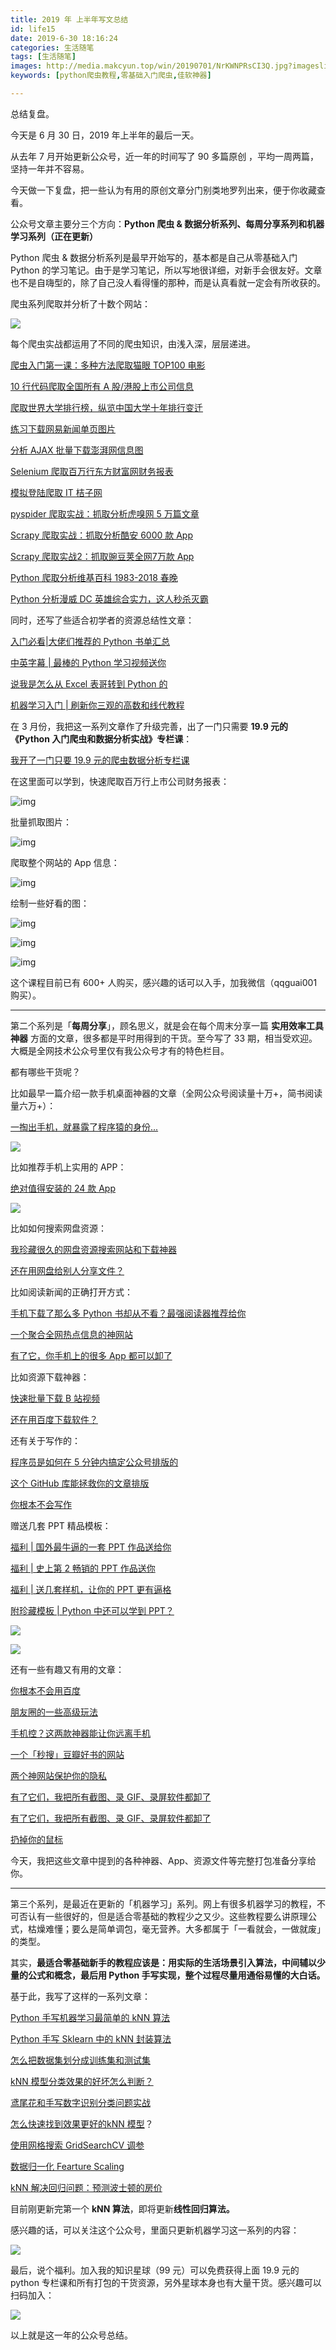 ```yaml
---
title: 2019 年 上半年写文总结
id: life15
date: 2019-6-30 18:16:24
categories: 生活随笔
tags: [生活随笔]
images: http://media.makcyun.top/win/20190701/NrKWNPRsCI3Q.jpg?imageslim
keywords: [python爬虫教程,零基础入门爬虫,佳软神器]

---
```


总结复盘。

<!-- more -->  

今天是 6 月 30 日，2019 年上半年的最后一天。

从去年 7 月开始更新公众号，近一年的时间写了 90 多篇原创 ，平均一周两篇，坚持一年并不容易。

今天做一下复盘，把一些认为有用的原创文章分门别类地罗列出来，便于你收藏查看。

公众号文章主要分三个方向：**Python 爬虫 & 数据分析系列、每周分享系列和机器学习系列（正在更新）**

Python 爬虫 & 数据分析系列是最早开始写的，基本都是自己从零基础入门 Python 的学习笔记。由于是学习笔记，所以写地很详细，对新手会很友好。文章也不是自嗨型的，除了自己没人看得懂的那种，而是认真看就一定会有所收获的。

爬虫系列爬取并分析了十数个网站：

![](http://media.makcyun.top/FkbHvAk2nF9vXmpVgLfx-Yv4_0JT)

每个爬虫实战都运用了不同的爬虫知识，由浅入深，层层递进。

 [爬虫入门第一课：多种方法爬取猫眼 TOP100 电影](http://mp.weixin.qq.com/s?__biz=MzA5NDk4NDcwMw==&mid=2651385846&idx=1&sn=72b2f84fab8f7c80fd3f813c613c18d7&chksm=8bba0f66bccd8670207762846bc54e2faf351ca94b2155653561ffe172e120c003536ec33d1a&scene=21#wechat_redirect)

[10 行代码爬取全国所有 A 股/港股上市公司信息](http://mp.weixin.qq.com/s?__biz=MzA5NDk4NDcwMw==&mid=2651385856&idx=1&sn=b7e567a103191ee9132e2a34921df786&chksm=8bba1090bccd99867b3a06e3bf3c7310dfb614bb7574609ea919eb19ae07742555d9bf528511&scene=21#wechat_redirect)

[爬取世界大学排行榜，纵览中国大学十年排行变迁](http://mp.weixin.qq.com/s?__biz=MzA5NDk4NDcwMw==&mid=2651385873&idx=1&sn=4e5abf3e7559fe8c7a4820732f42efe4&chksm=8bba1081bccd9997b2f13e2e7bd9fb02c717d80367add1f0592859a3221849a44d2c0de149fc&scene=21#wechat_redirect)

[练习下载网易新闻单页图片](http://mp.weixin.qq.com/s?__biz=MzA5NDk4NDcwMw==&mid=2651385860&idx=1&sn=15494b1ee50acd940baba77f2af6e6a9&chksm=8bba1094bccd9982c46e41a0172b90004a5730903c3da5655cef547b5dec0f28defbfb5075b1&scene=21#wechat_redirect)

[分析 AJAX 批量下载澎湃网信息图](http://mp.weixin.qq.com/s?__biz=MzA5NDk4NDcwMw==&mid=2651385885&idx=1&sn=9636aabd6551fea3f3f67c7652f983f0&chksm=8bba108dbccd999b05643f39433bc76c223764f112f4163847882b3d9c6a27f552996dc86fad&scene=21#wechat_redirect)

[Selenium 爬取百万行东方财富网财务报表](http://mp.weixin.qq.com/s?__biz=MzA5NDk4NDcwMw==&mid=2651385912&idx=1&sn=5e922cd188e26fdd9235cc73fcedc859&chksm=8bba10a8bccd99be70dc1b76bb73f9eeac54400fadd80b56fd79ee8a66da492851ad2fdcc52a&scene=21#wechat_redirect)

[模拟登陆爬取 IT 桔子网](http://mp.weixin.qq.com/s?__biz=MzA5NDk4NDcwMw==&mid=2651385912&idx=1&sn=5e922cd188e26fdd9235cc73fcedc859&chksm=8bba10a8bccd99be70dc1b76bb73f9eeac54400fadd80b56fd79ee8a66da492851ad2fdcc52a&scene=21#wechat_redirect)

[pyspider 爬取实战：抓取分析虎嗅网 5 万篇文章](http://mp.weixin.qq.com/s?__biz=MzA5NDk4NDcwMw==&mid=2651386003&idx=1&sn=9ec04a13f7a487cd5b3e5820fa1443e7&chksm=8bba1003bccd9915d45a5b88cbef03902f83b8afbc7d075009cb41229b0d39f24100af479769&scene=21#wechat_redirect)

[Scrapy 爬取实战：抓取分析酷安 6000 款 App](http://mp.weixin.qq.com/s?__biz=MzA5NDk4NDcwMw==&mid=2651386055&idx=1&sn=b67a77f1634c87cecb2ccdadaa9260d5&chksm=8bba1057bccd99414a1ff54661eb50274d9fee573731fc152338ef74aa94b4e2283e2a368663&scene=21#wechat_redirect)

[Scrapy 爬取实战2：](http://mp.weixin.qq.com/s?__biz=MzA5NDk4NDcwMw==&mid=2651386179&idx=1&sn=55748a99c80969c7b1a684ea7fa3f3ec&chksm=8bba11d3bccd98c556f45e2d035466e6f370f4c7a6272365eef6b8926a24dfdd5930a79cfcce&scene=21#wechat_redirect)[抓取豌豆荚全网7万款 App](http://mp.weixin.qq.com/s?__biz=MzA5NDk4NDcwMw==&mid=2651386179&idx=1&sn=55748a99c80969c7b1a684ea7fa3f3ec&chksm=8bba11d3bccd98c556f45e2d035466e6f370f4c7a6272365eef6b8926a24dfdd5930a79cfcce&scene=21#wechat_redirect)

[Python 爬取分析维基百科 1983-2018 春晚](http://mp.weixin.qq.com/s?__biz=MzA5NDk4NDcwMw==&mid=2651386383&idx=1&sn=fd95262ff84da119c97348780eaa9050&chksm=8bba129fbccd9b8967581edce50781654c0dc3309316cb4d06139a0663a875ec4b2103b566bf&scene=21#wechat_redirect)

[Python 分析漫威 DC 英雄综合实力，这人秒杀灭霸](http://mp.weixin.qq.com/s?__biz=MzA5NDk4NDcwMw==&mid=2651387257&idx=1&sn=c79227e63974aab35c3a0107ef95240f&chksm=8bba15e9bccd9cffaa069cba4d26cb7f960ddcfe320091c87f2d46b28cbd3ce8763491a33d6f&scene=21#wechat_redirect)

同时，还写了些适合初学者的资源总结性文章：

[入门必看|大佬们推荐的 Python 书单汇总](http://mp.weixin.qq.com/s?__biz=MzA5NDk4NDcwMw==&mid=2651386133&idx=1&sn=227a3d330adbb1153380d2707cb5821e&chksm=8bba1185bccd9893e341066dc76195e81ac3160b1d679cd2bfb95837f6e077a15b96ee738548&scene=21#wechat_redirect)

[中英字幕 | 最棒的 Python 学习视频送你](http://mp.weixin.qq.com/s?__biz=MzA5NDk4NDcwMw==&mid=2651386260&idx=1&sn=1ec3aff650f970f9230c0f74758ef277&chksm=8bba1104bccd981223836345412469cc739dac3073f586483ed1c998833773dd925e64c3bb95&scene=21#wechat_redirect)

[说我是怎么从 Excel 表哥转到 Python 的](http://mp.weixin.qq.com/s?__biz=MzA5NDk4NDcwMw==&mid=2651386571&idx=1&sn=4ef411e220751d12f8ea834f955d3692&chksm=8bba125bbccd9b4def8cca3422fa2b7e269f3078ab502415e1d83242b9664e9a460da3110e77&scene=21#wechat_redirect)

[机器学习入门 | 刷新你三观的高数和线代教程](http://mp.weixin.qq.com/s?__biz=MzA5NDk4NDcwMw==&mid=2651386403&idx=1&sn=0085c1ebbd19246491b5bb99f28ddc4a&chksm=8bba12b3bccd9ba54ce89f0153db019421839d7fca76413524a9535199288a4b9996be065e3e&scene=21#wechat_redirect)



在 3 月份，我把这一系列文章作了升级完善，出了一门只需要 **19.9 元的《Python 入门爬虫和数据分析实战》专栏课**：

[我开了一门只要 19.9 元的爬虫数据分析专栏课](http://mp.weixin.qq.com/s?__biz=MzA5NDk4NDcwMw==&mid=2651386939&idx=1&sn=54fe76a35fc23619fd349d5070082233&chksm=8bba14abbccd9dbd944a38c695bba47f9c624ac31853dfdf281c1a925ea3dc7a9067cd3d4bab&scene=21#wechat_redirect)

在这里面可以学到，快速爬取百万行上市公司财务报表：

![img](https://mmbiz.qpic.cn/mmbiz_gif/tRrxSF9IUIP6CUT4QcUiczLwCf4JILmb6by5W6FGN6CXmu4fguuaJWoLkrEz3UKAj0qZpe6SlHEGgRiaqia6gFuxA/640?wx_fmt=gif&tp=webp&wxfrom=5&wx_lazy=1)

批量抓取图片：

![img](https://mmbiz.qpic.cn/mmbiz_gif/tRrxSF9IUIP6CUT4QcUiczLwCf4JILmb6icyWKPU7g55qjiaPtRty2EcicfsYa4bjpNjSgzrLuzEicEsw0uMDjIYndw/640?wx_fmt=gif&tp=webp&wxfrom=5&wx_lazy=1)

爬取整个网站的 App 信息：

![img](https://mmbiz.qpic.cn/mmbiz_png/tRrxSF9IUIP6CUT4QcUiczLwCf4JILmb6UcXBRnrb5HerLs5Pxho3bbibMNd31nS8ibrHkacM9DXUTmtSP0sgwlSQ/640?wx_fmt=png&tp=webp&wxfrom=5&wx_lazy=1&wx_co=1)

绘制一些好看的图：

![img](https://mmbiz.qpic.cn/mmbiz_png/tRrxSF9IUIP6CUT4QcUiczLwCf4JILmb6rSCrwpxzshknov82dISbdY5viaia7PkZkojPJVSCnFDBOFmYzSiaqy8pQ/640?wx_fmt=png&tp=webp&wxfrom=5&wx_lazy=1&wx_co=1)

![img](https://mmbiz.qpic.cn/mmbiz_png/tRrxSF9IUIP6CUT4QcUiczLwCf4JILmb6XZgntdEM7Czz0SUfoB0icF3M59KrHHHlUCMUzU74rayDeTnFKAMmwJQ/640?wx_fmt=png&tp=webp&wxfrom=5&wx_lazy=1&wx_co=1)

![img](https://mmbiz.qpic.cn/mmbiz_gif/tRrxSF9IUIP6CUT4QcUiczLwCf4JILmb6CHicMS0NF359fruokLTcVUyvqhGa8n3KWM4s78cOfQyHTqktaXRLRdA/640?wx_fmt=gif&tp=webp&wxfrom=5&wx_lazy=1)

这个课程目前已有 600+ 人购买，感兴趣的话可以入手，加我微信（qqguai001 购买）。

---

第二个系列是「**每周分享**」，顾名思义，就是会在每个周末分享一篇 **实用效率工具神器** 方面的文章，很多都是平时用得到的干货。至今写了 33 期，相当受欢迎。大概是全网技术公众号里仅有我公众号才有的特色栏目。

都有哪些干货呢？

比如最早一篇介绍一款手机桌面神器的文章（全网公众号阅读量十万+，简书阅读量六万+）：

[一掏出手机，就暴露了程序猿的身份...](https://mp.weixin.qq.com/s?__biz=MzA5NDk4NDcwMw==&mid=2651385974&idx=1&sn=eb0067f1d424fe164c8da1dbd6efb3a3&chksm=8bba10e6bccd99f09573f40940862e6dc93589caadaf68399e28cf63caa862b29df4b8d7b730&scene=21#wechat_redirect)

![](http://media.makcyun.top/Flp4hz0uU-THUnT17dMEe8zbtyfK)

比如推荐手机上实用的 APP：

[绝对值得安装的 24 款 App](https://mp.weixin.qq.com/s?__biz=MzA5NDk4NDcwMw==&mid=2651386105&idx=1&sn=3402a3b3efd0ffc71445f5ea4fe46891&chksm=8bba1069bccd997f8b7dde37361d5b889690668f803e56e545330abb273237cd0feb3c4eab42&scene=21#wechat_redirect)

![](http://media.makcyun.top/FjK589IqKU3aD8gQASEW1fLTCrwM)

比如如何搜索网盘资源：

[我珍藏很久的网盘资源搜索网站和下载神器](https://mp.weixin.qq.com/s?__biz=MzA5NDk4NDcwMw==&mid=2651386588&idx=1&sn=307829fbd6db0aaace975311284a9ecf&chksm=8bba124cbccd9b5a728338eff2343cf72ad6c6f88708c48750e8bdd4acfc07f3007463eb3c34&scene=21#wechat_redirect) 

[还在用网盘给别人分享文件？](https://mp.weixin.qq.com/s?__biz=MzA5NDk4NDcwMw==&mid=2651387031&idx=1&sn=69233f20ee91ed8366b1cee05765d2b6&chksm=8bba1407bccd9d117ffd9246f95b78215c13d1c73ac616fbde120eab727353e80a47162c513e&scene=21#wechat_redirect)



比如阅读新闻的正确打开方式：

[手机下载了那么多 Python 书却从不看？最强阅读器推荐给你](https://mp.weixin.qq.com/s?__biz=MzA5NDk4NDcwMw==&mid=2651385988&idx=1&sn=f02a07d74db9cf835dee8aeb4c0e8030&chksm=8bba1014bccd9902c73591c1cffb18bc6f663bd6480ccf063b8d3d85d6691c7baf39517164b9&scene=21#wechat_redirect) 

[一个聚合全网热点信息的神网站](https://mp.weixin.qq.com/s?__biz=MzA5NDk4NDcwMw==&mid=2651387766&idx=1&sn=22b330cbbaa310698de0f524d3441183&chksm=8bba17e6bccd9ef0c180d496150c0d426d8bb01b41e50b54273e25447158f8ca930fa242007a&scene=21#wechat_redirect) 

[有了它，你手机上的很多 App 都可以卸了](https://mp.weixin.qq.com/s?__biz=MzA5NDk4NDcwMw==&mid=2651386036&idx=1&sn=093fc5778df0abe1b2df12e339ef98a4&chksm=8bba1024bccd9932a901bf804002963db277ff68904caa31d4dce36b6ea6efe9f6b7e44290af&scene=21#wechat_redirect)



比如资源下载神器：

[快速批量下载 B 站视频](https://mp.weixin.qq.com/s?__biz=MzA5NDk4NDcwMw==&mid=2651387512&idx=1&sn=e1cc55d0d78fc4109799760d006189d8&chksm=8bba16e8bccd9ffeff16e1ed3c616cf6af93bd9f16c637fcdba273dc0998e4bb317a3336458c&scene=21#wechat_redirect) 

[还在用百度下载软件？](https://mp.weixin.qq.com/s?__biz=MzA5NDk4NDcwMw==&mid=2651387216&idx=1&sn=155ba96a0ca64a38545db4a2894a8dd4&chksm=8bba15c0bccd9cd6563a0fd51115b74f372409836c1dfe43372acfa9ff8fb8e41e61c6bcd57f&scene=21#wechat_redirect)



还有关于写作的：

[程序员是如何在 5 分钟内搞定公众号排版的](https://mp.weixin.qq.com/s?__biz=MzA5NDk4NDcwMw==&mid=2651386008&idx=1&sn=c9c7861871661fa91baf2cdd70028243&chksm=8bba1008bccd991ecdb095757283b67eef55bbb81ca873c537f455e5d7ee2e9bf9fd46535588&scene=21#wechat_redirect) 

[这个 GitHub 库能拯救你的文章排版](https://mp.weixin.qq.com/s?__biz=MzA5NDk4NDcwMw==&mid=2651386021&idx=1&sn=a55607aeb83d3f4db6b55d6d4aa1c34d&chksm=8bba1035bccd9923ef5bf19d4e521c4e7fb945902b74504742b1c42a335184a29e7cac095358&scene=21#wechat_redirect) 

[你根本不会写作](https://mp.weixin.qq.com/s?__biz=MzA5NDk4NDcwMw==&mid=2651386980&idx=1&sn=49d2dd7bdaa218538d3825ba1ef93cd9&chksm=8bba14f4bccd9de226b674dcdaaa74e426ffcd2fa5e32ff15542a1c82ba1cbf07c5de8a1b4be&scene=21#wechat_redirect)



赠送几套 PPT 精品模板：

[福利 | 国外最牛逼的一套 PPT 作品送给你](https://mp.weixin.qq.com/s?__biz=MzA5NDk4NDcwMw==&mid=2651386195&idx=1&sn=9400c5e21035ba1d44d02baf6f0b625f&chksm=8bba11c3bccd98d50b36149b857f2f05339f04aac7bdee7517109f9fa525cc9bbcf1a1ed4ed3&scene=21#wechat_redirect) 

[福利 | 史上第 2 畅销的 PPT 作品送你](https://mp.weixin.qq.com/s?__biz=MzA5NDk4NDcwMw==&mid=2651386303&idx=1&sn=1c7f770a45bee7dd97a236b5b404fe54&chksm=8bba112fbccd983997345c65a1b702dfca783839ca18849f4ff046f9d0596c082b09c81d1849&scene=21#wechat_redirect) 

[福利 | 送几套样机，让你的 PPT 更有逼格](https://mp.weixin.qq.com/s?__biz=MzA5NDk4NDcwMw==&mid=2651386250&idx=1&sn=e22dbeaf5395946aa5ef7861f3d212ca&chksm=8bba111abccd980ce3b7a2cf4de892249f7d5df44afa62cefa7946f1248df9d81f8d4fe4833d&scene=21#wechat_redirect) 

[附珍藏模板 | Python 中还可以学到 PPT？](https://mp.weixin.qq.com/s?__biz=MzA5NDk4NDcwMw==&mid=2651386650&idx=1&sn=e8fa27b4a715726388ad9c812b2b7282&chksm=8bba138abccd9a9ce7ef02ef0446be1ca115576d8631a90f10d3fc2aeed0b9f201e7bf049f49&scene=21#wechat_redirect)

![](http://media.makcyun.top/FhZ_D2TU8wASCNe67LDhBnFg6VUZ)

![](http://media.makcyun.top/FovGRFqrGp91Fnw8DMVfK7uXvdyH)

还有一些有趣又有用的文章：

[你根本不会用百度](https://mp.weixin.qq.com/s?__biz=MzA5NDk4NDcwMw==&mid=2651386354&idx=1&sn=67e1739b7397d78383cb697ca4b241a4&chksm=8bba1162bccd9874c413799311667b8ae0f89d5e7031f01995167637b020f19af05fef5a45f6&scene=21#wechat_redirect) 

[朋友圈的一些高级玩法](https://mp.weixin.qq.com/s?__biz=MzA5NDk4NDcwMw==&mid=2651387292&idx=1&sn=6c537e7604c7953f9eebd6f74a0309a3&chksm=8bba150cbccd9c1ab5f2b3c6576d11b2b57ca530fea4dbdb032fb4ea0aff0cf0e029027b443e&scene=21#wechat_redirect) 

[手机控？这两款神器能让你远离手机](https://mp.weixin.qq.com/s?__biz=MzA5NDk4NDcwMw==&mid=2651387722&idx=1&sn=5493c6c16b6603ee6e02dd4098b89006&chksm=8bba17dabccd9eccc1f69f8495c7e6b90060e79c568fa099a8f51bb89bd313687cde201afeb2&scene=21#wechat_redirect) 

[一个「秒搜」豆瓣好书的网站](https://mp.weixin.qq.com/s?__biz=MzA5NDk4NDcwMw==&mid=2651387182&idx=1&sn=dd8180bd505e9208beb93c4aadcce6a2&chksm=8bba15bebccd9ca876f92fcb7d777e2789b0c4a00ac5d6ba2f87da03750968ad49804b3d6175&scene=21#wechat_redirect) 

[两个神网站保护你的隐私](https://mp.weixin.qq.com/s?__biz=MzA5NDk4NDcwMw==&mid=2651386828&idx=1&sn=b33210dde8e0eea6d06932c0ab70b299&chksm=8bba135cbccd9a4acdd08a4af2536e6dc311ea2bd1845f8c8df9a6fd943aee7f4b7e7dabce4b&scene=21#wechat_redirect) 

[有了它们，我把所有截图、录 GIF、录屏软件都卸了](https://mp.weixin.qq.com/s?__biz=MzA5NDk4NDcwMw==&mid=2651387113&idx=1&sn=7ee3c848799f9af372000dafd141d4a4&chksm=8bba1479bccd9d6f63d341837deef4910bcfd513fc43a505aa49d8ab6c86a35b57d4eddbc75b&scene=21#wechat_redirect) 

[有了它们，我把所有截图、录 GIF、录屏软件都卸了](https://mp.weixin.qq.com/s?__biz=MzA5NDk4NDcwMw==&mid=2651387113&idx=1&sn=7ee3c848799f9af372000dafd141d4a4&chksm=8bba1479bccd9d6f63d341837deef4910bcfd513fc43a505aa49d8ab6c86a35b57d4eddbc75b&scene=21#wechat_redirect) 

[扔掉你的鼠标](https://mp.weixin.qq.com/s?__biz=MzA5NDk4NDcwMw==&mid=2651386906&idx=1&sn=dde547b9870449c8979413ca00ea9530&chksm=8bba148abccd9d9cebd838f691877455423d3164e993b4709ebf29034b4edceb97d655b2dd22&scene=21#wechat_redirect)

今天，我把这些文章中提到的各种神器、App、资源文件等完整打包准备分享给你。

---



第三个系列，是最近在更新的「机器学习」系列。网上有很多机器学习的教程，不可否认有一些很好的，但是适合零基础的教程少之又少。这些教程要么讲原理公式，枯燥难懂；要么是简单调包，毫无营养。大多都属于「一看就会，一做就废」的类型。

其实，**最适合零基础新手的教程应该是：用实际的生活场景引入算法，中间辅以少量的公式和概念，最后用 Python 手写实现，整个过程尽量用通俗易懂的大白话。**

基于此，我写了这样的一系列文章：

[Python 手写机器学习最简单的 kNN 算法](http://mp.weixin.qq.com/s?__biz=MzA5NDk4NDcwMw==&mid=2651387573&idx=1&sn=6b5ddee9cb9d29a0b7eb748d3a78529a&chksm=8bba1625bccd9f330b2e2c86f684036782e600280a29bc356a02016bf54eeba009475743dfc4&scene=21#wechat_redirect)

[Python 手写 Sklearn 中的 kNN 封装算法](http://mp.weixin.qq.com/s?__biz=MzA5NDk4NDcwMw==&mid=2651387591&idx=1&sn=56ee7004b53661249091e3dfbd300182&chksm=8bba1657bccd9f417f6234822e31c395ce230d71d8855a04c1ef11d01c5542469be30e0a549f&scene=21#wechat_redirect)

[怎么把数据集划分成训练集和测试集](http://mp.weixin.qq.com/s?__biz=MzA5NDk4NDcwMw==&mid=2651387630&idx=1&sn=a0435a844ffb271c1d8072a9226a8126&chksm=8bba167ebccd9f68ef2d121cf281776211e071d3fbb8eac7de47e582776f93ff8119ba6d7ad7&scene=21#wechat_redirect)

[kNN 模型分类效果的好坏怎么判断？](http://mp.weixin.qq.com/s?__biz=MzA5NDk4NDcwMw==&mid=2651387639&idx=1&sn=94d288cf0fc0aadbaab3153a27cdb7b1&chksm=8bba1667bccd9f719691f8a99e8cc9261a8b498121b836bb700ce8a6993af1fc2f2c7e2487e0&scene=21#wechat_redirect)

[鸢尾花和手写数字识别分类问题实战](http://mp.weixin.qq.com/s?__biz=MzA5NDk4NDcwMw==&mid=2651387679&idx=1&sn=e221e9f374c424c58bb3fe5214e01b01&chksm=8bba178fbccd9e99463e0a165ffb5ca74aeeb629c50a38591bbdba30dfaa2451b55d877ae05b&scene=21#wechat_redirect)

[怎么快速找到效果更好的kNN 模型](http://mp.weixin.qq.com/s?__biz=MzA5NDk4NDcwMw==&mid=2651387723&idx=1&sn=ef7b4e411daee9270adbee9be728fdd0&chksm=8bba17dbbccd9ecd7a1516592a379357bb4bbe5f0586c49d8cf450e50cbeb789f231166ddc50&scene=21#wechat_redirect)？

[使用网格搜索 GridSearchCV 调参](http://mp.weixin.qq.com/s?__biz=MzU4NDg3MzY3Mg==&mid=2247483680&idx=1&sn=e025cc10d18f77f69d61a2d9ed9b90bd&chksm=fd926287cae5eb9129ea084e271984f5c3446b48af40b0f407ab062b67bd64ced082a026d502&scene=21#wechat_redirect)

[数据归一化 Fearture Scaling](http://mp.weixin.qq.com/s?__biz=MzU4NDg3MzY3Mg==&mid=2247483689&idx=1&sn=b60a5637318c8745d0291d587eb00a7a&chksm=fd92628ecae5eb98d9db45c080df3e7925292ec0e1d9036e8974ad6b5fccaa957a6fff777252&scene=21#wechat_redirect)

[kNN 解决回归问题：预测波士顿的房价](http://mp.weixin.qq.com/s?__biz=MzU4NDg3MzY3Mg==&mid=2247483690&idx=1&sn=43770da12ba38a60f3eb4a854e6f1a3a&chksm=fd92628dcae5eb9bf39bb95ca5e58d220d6545903382ab25a43b2cdf1ae3d6a9df3b63a124cb&scene=21#wechat_redirect)

目前刚更新完第一个 **kNN 算法**，即将更新**线性回归算法。**

感兴趣的话，可以关注这个公众号，里面只更新机器学习这一系列的内容：

![](http://media.makcyun.top/FvkFGtGQDFUlqVUTaAeKZUvKlAoO)



最后，说个福利。加入我的知识星球（99 元）可以免费获得上面 19.9 元的 python 专栏课和所有打包的干货资源，另外星球本身也有大量干货。感兴趣可以扫码加入：

![](http://media.makcyun.top/FmK9TW8XT7fcwSc1fQnlSixQUUpj)



以上就是这一年的公众号总结。
